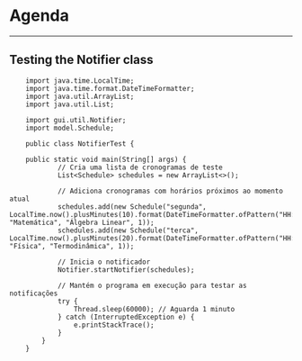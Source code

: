 # Agenda
---
## Testing the Notifier class
        import java.time.LocalTime;
        import java.time.format.DateTimeFormatter;
        import java.util.ArrayList;
        import java.util.List;
        
        import gui.util.Notifier;
        import model.Schedule;
        
        public class NotifierTest {

        public static void main(String[] args) {
                // Cria uma lista de cronogramas de teste
                List<Schedule> schedules = new ArrayList<>();
        
                // Adiciona cronogramas com horários próximos ao momento atual
                schedules.add(new Schedule("segunda", LocalTime.now().plusMinutes(10).format(DateTimeFormatter.ofPattern("HH:mm")), "Matemática", "Álgebra Linear", 1));
                schedules.add(new Schedule("terca", LocalTime.now().plusMinutes(20).format(DateTimeFormatter.ofPattern("HH:mm")), "Física", "Termodinâmica", 1));
        
                // Inicia o notificador
                Notifier.startNotifier(schedules);
        
                // Mantém o programa em execução para testar as notificações
                try {
                    Thread.sleep(60000); // Aguarda 1 minuto
                } catch (InterruptedException e) {
                    e.printStackTrace();
                }
            }
        }
